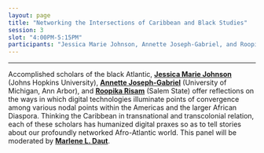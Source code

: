 ```yaml
---
layout: page
title: "Networking the Intersections of Caribbean and Black Studies"
session: 3
slot: "4:00PM-5:15PM"
participants: "Jessica Marie Johnson, Annette Joseph-Gabriel, and Roopika Risam"
---
```



---

Accomplished scholars of the black Atlantic, **[Jessica Marie Johnson]({{site.baseurl}}/bios#jessica-marie-johnson)** (Johns Hopkins University), **[Annette Joseph-Gabriel]({{site.baseurl}}/bios#annette-joseph-gabriel)** (University of Michigan, Ann Arbor), and **[Roopika Risam]({{site.baseurl}}/bios#roopika-risam)** (Salem State) offer reflections on the ways in which digital technologies illuminate points of convergence among various nodal points within the Americas and the larger African Diaspora. Thinking the Caribbean in transnational and transcolonial relation, each of these scholars has humanized digital praxes so as to tell stories about our profoundly networked Afro-Atlantic world. This panel will be moderated by **[Marlene L. Daut]({{site.baseurl}}/bios#marlene-l-daut)**.